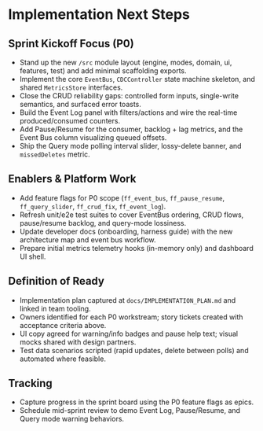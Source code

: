 # Implementation Next Steps

## Sprint Kickoff Focus (P0)
- Stand up the new `/src` module layout (engine, modes, domain, ui, features, test) and add minimal scaffolding exports.
- Implement the core `EventBus`, `CDCController` state machine skeleton, and shared `MetricsStore` interfaces.
- Close the CRUD reliability gaps: controlled form inputs, single-write semantics, and surfaced error toasts.
- Build the Event Log panel with filters/actions and wire the real-time produced/consumed counters.
- Add Pause/Resume for the consumer, backlog + lag metrics, and the Event Bus column visualizing queued offsets.
- Ship the Query mode polling interval slider, lossy-delete banner, and `missedDeletes` metric.

## Enablers & Platform Work
- Add feature flags for P0 scope (`ff_event_bus`, `ff_pause_resume`, `ff_query_slider`, `ff_crud_fix`, `ff_event_log`).
- Refresh unit/e2e test suites to cover EventBus ordering, CRUD flows, pause/resume backlog, and query-mode lossiness.
- Update developer docs (onboarding, harness guide) with the new architecture map and event bus workflow.
- Prepare initial metrics telemetry hooks (in-memory only) and dashboard UI shell.

## Definition of Ready
- Implementation plan captured at `docs/IMPLEMENTATION_PLAN.md` and linked in team tooling.
- Owners identified for each P0 workstream; story tickets created with acceptance criteria above.
- UI copy agreed for warning/info badges and pause help text; visual mocks shared with design partners.
- Test data scenarios scripted (rapid updates, delete between polls) and automated where feasible.

## Tracking
- Capture progress in the sprint board using the P0 feature flags as epics.
- Schedule mid-sprint review to demo Event Log, Pause/Resume, and Query mode warning behaviors.
